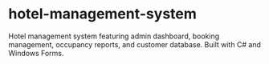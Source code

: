 # hotel-management-system
Hotel management system featuring admin dashboard, booking management, occupancy reports, and customer database. Built with C# and Windows Forms.
